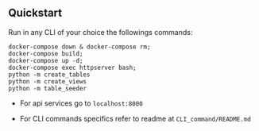 

## Quickstart

Run in any CLI of your choice the followings commands:

```
docker-compose down & docker-compose rm;
docker-compose build;
docker-compose up -d;
docker-compose exec httpserver bash;
python -m create_tables
python -m create_views
python -m table_seeder
```


* For api services go to `localhost:8000`

* For CLI commands specifics refer to readme at `CLI_command/README.md`